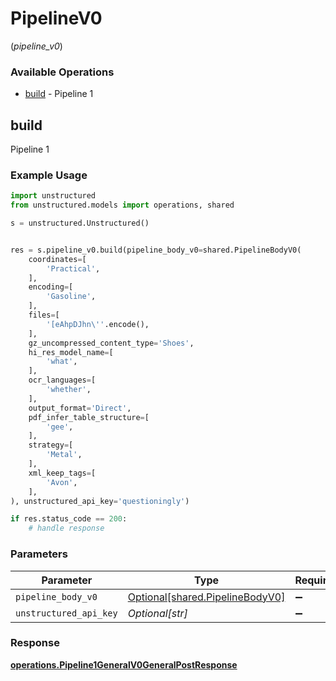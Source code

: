 # PipelineV0
(*pipeline_v0*)

### Available Operations

* [build](#build) - Pipeline 1

## build

Pipeline 1

### Example Usage

```python
import unstructured
from unstructured.models import operations, shared

s = unstructured.Unstructured()


res = s.pipeline_v0.build(pipeline_body_v0=shared.PipelineBodyV0(
    coordinates=[
        'Practical',
    ],
    encoding=[
        'Gasoline',
    ],
    files=[
        '[eAhpDJhn\''.encode(),
    ],
    gz_uncompressed_content_type='Shoes',
    hi_res_model_name=[
        'what',
    ],
    ocr_languages=[
        'whether',
    ],
    output_format='Direct',
    pdf_infer_table_structure=[
        'gee',
    ],
    strategy=[
        'Metal',
    ],
    xml_keep_tags=[
        'Avon',
    ],
), unstructured_api_key='questioningly')

if res.status_code == 200:
    # handle response
```

### Parameters

| Parameter                                                                | Type                                                                     | Required                                                                 | Description                                                              |
| ------------------------------------------------------------------------ | ------------------------------------------------------------------------ | ------------------------------------------------------------------------ | ------------------------------------------------------------------------ |
| `pipeline_body_v0`                                                       | [Optional[shared.PipelineBodyV0]](../../models/shared/pipelinebodyv0.md) | :heavy_minus_sign:                                                       | N/A                                                                      |
| `unstructured_api_key`                                                   | *Optional[str]*                                                          | :heavy_minus_sign:                                                       | N/A                                                                      |


### Response

**[operations.Pipeline1GeneralV0GeneralPostResponse](../../models/operations/pipeline1generalv0generalpostresponse.md)**

